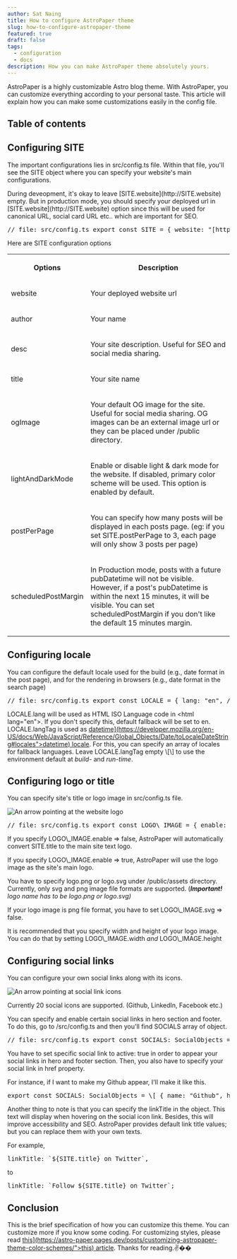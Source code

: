 ```yaml
---
author: Sat Naing
title: How to configure AstroPaper theme
slug: how-to-configure-astropaper-theme
featured: true
draft: false
tags:
  - configuration
  - docs
description: How you can make AstroPaper theme absolutely yours.
---
```

<!DOCTYPE html PUBLIC "-//W3C//DTD XHTML 1.0 Transitional//EN" "[http://www.w3.org/TR/xhtml1/DTD/xhtml1-transitional.dtd](http://www.w3.org/TR/xhtml1/DTD/xhtml1-transitional.dtd)">

<html xmlns="[http://www.w3.org/1999/xhtml](http://www.w3.org/1999/xhtml)">

<head>

<meta http-equiv="Content-Type" content="text/html; charset=iso-8859-1" />

<title>Untitled Document</title>

</head>

<body>

<p data-pm-slice="1 1 \[\]">AstroPaper is a highly customizable Astro blog theme. With AstroPaper, you can customize everything according to your personal taste. This article will explain how you can make some customizations easily in the config file.</p>

<h2>Table of contents</h2>

<h2>Configuring SITE</h2>

<p>The important configurations lies in src/config.ts file. Within that file, you'll see the SITE object where you can specify your website's main configurations.</p>

<p>During deveopment, it's okay to leave [SITE.website](http://SITE.website) empty. But in production mode, you should specify your deployed url in [SITE.website](http://SITE.website) option since this will be used for canonical URL, social card URL etc.. which are important for SEO.</p>

<pre>// file: src/config.ts export const SITE = { website: &quot;[https://astro-paper.pages.dev/&quot](https://astro-paper.pages.dev/&quot);, author: &quot;Sat Naing&quot;, desc: &quot;A minimal, responsive and SEO-friendly Astro blog theme.&quot;, title: &quot;AstroPaper&quot;, ogImage: &quot;astropaper-og.jpg&quot;, lightAndDarkMode: true, postPerPage: 3, scheduledPostMargin: 15 _60_ 1000, // 15 minutes }; </pre>

<p>Here are SITE configuration options</p>

<table>

<colgroup>

<col />

<col />

</colgroup>

<tbody>

<tr>

<th colspan="1" rowspan="1"><p>Options</p></th>

<th colspan="1" rowspan="1"><p>Description</p></th>

</tr>

<tr>

<td colspan="1" rowspan="1"><p>website</p></td>

<td colspan="1" rowspan="1"><p>Your deployed website url</p></td>

</tr>

<tr>

<td colspan="1" rowspan="1"><p>author</p></td>

<td colspan="1" rowspan="1"><p>Your name</p></td>

</tr>

<tr>

<td colspan="1" rowspan="1"><p>desc</p></td>

<td colspan="1" rowspan="1"><p>Your site description. Useful for SEO and social media sharing.</p></td>

</tr>

<tr>

<td colspan="1" rowspan="1"><p>title</p></td>

<td colspan="1" rowspan="1"><p>Your site name</p></td>

</tr>

<tr>

<td colspan="1" rowspan="1"><p>ogImage</p></td>

<td colspan="1" rowspan="1"><p>Your default OG image for the site. Useful for social media sharing. OG images can be an external image url or they can be placed under /public directory.</p></td>

</tr>

<tr>

<td colspan="1" rowspan="1"><p>lightAndDarkMode</p></td>

<td colspan="1" rowspan="1"><p>Enable or disable light &amp; dark mode for the website. If disabled, primary color scheme will be used. This option is enabled by default.</p></td>

</tr>

<tr>

<td colspan="1" rowspan="1"><p>postPerPage</p></td>

<td colspan="1" rowspan="1"><p>You can specify how many posts will be displayed in each posts page. (eg: if you set SITE.postPerPage to 3, each page will only show 3 posts per page)</p></td>

</tr>

<tr>

<td colspan="1" rowspan="1"><p>scheduledPostMargin</p></td>

<td colspan="1" rowspan="1"><p>In Production mode, posts with a future pubDatetime will not be visible. However, if a post's pubDatetime is within the next 15 minutes, it will be visible. You can set scheduledPostMargin if you don't like the default 15 minutes margin.</p></td>

</tr>

</tbody>

</table>

<h2>Configuring locale</h2>

<p>You can configure the default locale used for the build (e.g., date format in the post page), and for the rendering in browsers (e.g., date format in the search page)</p>

<pre>// file: src/config.ts export const LOCALE = { lang: &quot;en&quot;, // html lang code. Set this empty and default will be &quot;en&quot; langTag: \[&quot;en-EN&quot;\], // BCP 47 Language Tags. Set this empty \[\] to use the environment default } as const; </pre>

<p>LOCALE.lang will be used as HTML ISO Language code in &lt;html lang=&quot;en&quot;&gt;. If you don't specify this, default fallback will be set to en. LOCALE.langTag is used as <a href="[https://developer.mozilla.org/en-US/docs/Web/JavaScript/Reference/Global\_Objects/Date/toLocaleDateString#locales">datetime](https://developer.mozilla.org/en-US/docs/Web/JavaScript/Reference/Global_Objects/Date/toLocaleDateString#locales">datetime) locale</a>. For this, you can specify an array of locales for fallback languages. Leave LOCALE.langTag empty \[\] to use the environment default at <em>build-</em> and <em>run-time</em>.</p>

<h2>Configuring logo or title</h2>

<p>You can specify site's title or logo image in src/config.ts file.</p>

<p><img src="[https://res.cloudinary.com/noezectz/v1663911318/astro-paper/AstroPaper-logo-config\_goff5l.png](https://res.cloudinary.com/noezectz/v1663911318/astro-paper/AstroPaper-logo-config_goff5l.png)" alt="An arrow pointing at the website logo" /></p>

<pre>// file: src/config.ts export const LOGO\_IMAGE = { enable: false, svg: true, width: 216, height: 46, }; </pre>

<p>If you specify LOGO\_IMAGE.enable =&gt; false, AstroPaper will automatically convert SITE.title to the main site text logo.</p>

<p>If you specify LOGO\_IMAGE.enable =&gt; true, AstroPaper will use the logo image as the site's main logo.</p>

<p>You have to specify logo.png or logo.svg under /public/assets directory. Currently, only svg and png image file formats are supported. (<strong><em>Important!</em></strong> <em>logo name has to be logo.png or logo.svg)</em></p>

<p>If your logo image is png file format, you have to set LOGO\_IMAGE.svg =&gt; false.</p>

<p>It is recommended that you specify width and height of your logo image. You can do that by setting LOGO\_IMAGE.width <em>and</em> LOGO\_IMAGE.height</p>

<h2>Configuring social links</h2>

<p>You can configure your own social links along with its icons.</p>

<p><img src="[https://res.cloudinary.com/noezectz/v1663914759/astro-paper/astro-paper-socials\_tkcjgq.png](https://res.cloudinary.com/noezectz/v1663914759/astro-paper/astro-paper-socials_tkcjgq.png)" alt="An arrow pointing at social link icons" /></p>

<p>Currently 20 social icons are supported. (Github, LinkedIn, Facebook etc.)</p>

<p>You can specify and enable certain social links in hero section and footer. To do this, go to /src/config.ts and then you'll find SOCIALS array of object.</p>

<pre>// file: src/config.ts export const SOCIALS: SocialObjects = \[ { name: &quot;Github&quot;, href: &quot;[https://github.com/satnaing/astro-paper&quot](https://github.com/satnaing/astro-paper&quot);, linkTitle: `${SITE.title} on Github`, active: true, }, { name: &quot;Facebook&quot;, href: &quot;[https://github.com/satnaing/astro-paper&quot](https://github.com/satnaing/astro-paper&quot);, linkTitle: `${SITE.title} on Facebook`, active: true, }, { name: &quot;Instagram&quot;, href: &quot;[https://github.com/satnaing/astro-paper&quot](https://github.com/satnaing/astro-paper&quot);, linkTitle: `${SITE.title} on Instagram`, active: true, }, ... \] </pre>

<p>You have to set specific social link to active: true in order to appear your social links in hero and footer section. Then, you also have to specify your social link in href property.</p>

<p>For instance, if I want to make my Github appear, I'll make it like this.</p>

<pre>export const SOCIALS: SocialObjects = \[ { name: &quot;Github&quot;, href: &quot;[https://github.com/satnaing&quot](https://github.com/satnaing&quot);, // update account link linkTitle: `${SITE.title} on Github`, // this text will appear on hover and VoiceOver active: true, // makre sure to set active to true } ... \] </pre>

<p>Another thing to note is that you can specify the linkTitle in the object. This text will display when hovering on the social icon link. Besides, this will improve accessibility and SEO. AstroPaper provides default link title values; but you can replace them with your own texts.</p>

<p>For example,</p>

<pre>linkTitle: `${SITE.title} on Twitter`, </pre>

<p>to</p>

<pre>linkTitle: `Follow ${SITE.title} on Twitter`; </pre>

<h2>Conclusion</h2>

<p>This is the brief specification of how you can customize this theme. You can customize more if you know some coding. For customizing styles, please read <a href="[https://astro-paper.pages.dev/posts/customizing-astropaper-theme-color-schemes/">this](https://astro-paper.pages.dev/posts/customizing-astropaper-theme-color-schemes/">this) article</a>. Thanks for reading.&#9996;&#55356;&#57339;</p>

</body>

</html>